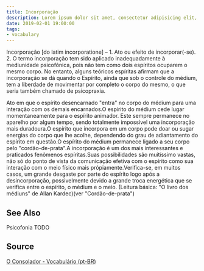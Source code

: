 ```yaml
---
title: Incorporação
description: Lorem ipsum dolor sit amet, consectetur adipisicing elit, sed do eiusmod tempor incididunt ut labore et dolore magna aliqua.  TODO
date: 2019-02-01 19:00:00
tags:
- vocabulary
---
```


Incorporação [do latim incorporatione] – 1. Ato ou efeito de incorporar(-se). 2. O termo incorporação tem sido aplicado inadequadamente à mediunidade psicofônica, pois não tem como dois espíritos ocuparem o mesmo corpo. No entanto, alguns teóricos espíritas afirmam que a incorporação se dá quando o Espírito, ainda que sob o controle do médium, tem a liberdade de movimentar por completo o corpo do mesmo, o que seria também chamado de psicopraxia. 

Ato em que o espírito desencarnado "entra" no corpo do médium para uma interação com os demais encarnados.O espírito do médium cede lugar momentaneamente para o espírito animador. Este sempre permanece no aparelho por algum tempo, sendo totalmente impossível uma incorporação mais duradoura.O espírito que incorpora em um corpo pode doar ou sugar energias do corpo que lhe acolhe, dependendo do grau de adiantamento do espírito em questão.O espírito do médium permanece ligado a seu corpo pelo "cordão-de-prata".A incorporação é um dos mais interessantes e praticados fenômenos espíritas.Suas possibilidades são muitíssimo vastas, não só do ponto de vista da comunicação efetiva com o espírito como sua interação com o meio físico mais própiamente.Verifica-se, em muitos casos, um grande desgaste por parte do espírito logo após a desincorporação, possivelmente devido a grande troca energética que se verifica entre o espírito, o médium e o meio. (Leitura básica: "O livro dos médiuns" de Allan Kardec)(ver "Cordão-de-prata") 

## See Also
Psicofonia
TODO

## Source
[O Consolador - Vocabulário (pt-BR)](http://www.oconsolador.com.br/linkfixo/vocabulario/principal.html)


